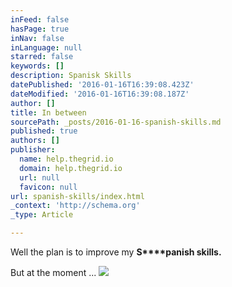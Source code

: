 ```yaml
---
inFeed: false
hasPage: true
inNav: false
inLanguage: null
starred: false
keywords: []
description: Spanisk Skills
datePublished: '2016-01-16T16:39:08.423Z'
dateModified: '2016-01-16T16:39:08.187Z'
author: []
title: In between
sourcePath: _posts/2016-01-16-spanish-skills.md
published: true
authors: []
publisher:
  name: help.thegrid.io
  domain: help.thegrid.io
  url: null
  favicon: null
url: spanish-skills/index.html
_context: 'http://schema.org'
_type: Article

---
```

Well the plan is to improve my **S****panish skills.**

But at the moment ...
![](http://d33v4339jhl8k0.cloudfront.net/docs/assets/54dd53ebe4b086c0c0966e7a/images/5583d33ae4b01a224b42cc95/file-CpjQNevdpu.gif)